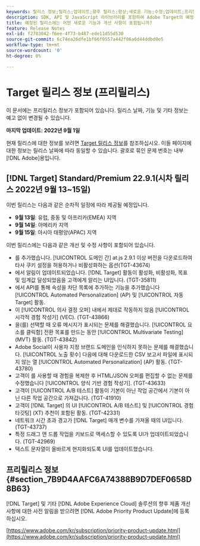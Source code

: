 ```yaml
---
keywords: 릴리스 정보;릴리스;업데이트;향후 릴리스;향상;새로운 기능;수정;업데이트;프리릴리스
description: SDK, API 및 JavaScript 라이브러리를 포함하여 Adobe Target의 예정된 릴리스에 포함된 새로운 기능, 개선 사항 및 수정 내용에 대해 알아봅니다.
title: 예정된 릴리스에는 어떤 새로운 기능과 개선 사항이 포함됩니까?
feature: Release Notes
exl-id: f2783042-f6ee-4f73-b487-ede11d55d530
source-git-commit: 6c74ea26dfe1bf66f0557a442f06a6d44ddbd0e5
workflow-type: tm+mt
source-wordcount: '0'
ht-degree: 0%

---
```


# Target 릴리스 정보 (프리릴리스)

이 문서에는 프리릴리스 정보가 포함되어 있습니다. 릴리스 날짜, 기능 및 기타 정보는 예고 없이 변경될 수 있습니다.

**마지막 업데이트: 2022년 9월 1일**

현재 릴리스에 대한 정보를 보려면 [Target 릴리스 정보](release-notes.md)를 참조하십시오. 이들 페이지에 대한 정보는 릴리스 날짜에 따라 동일할 수 있습니다. 괄호로 묶인 문제 번호는 내부 [!DNL Adobe]용입니다.

## [!DNL Target] Standard/Premium 22.9.1(시차 릴리스 2022년 9월 13~15일)

이번 릴리스는 다음과 같은 순차적 일정에 따라 제공될 예정입니다.

* **9월 13일**: 유럽, 중동 및 아프리카(EMEA) 지역
* **9월 14일**: 아메리카 지역
* **9월 15일**: 아시아 태평양(APAC) 지역

이번 릴리스에는 다음과 같은 개선 및 수정 사항이 포함되어 있습니다.

* 를 추가했습니다. [!UICONTROL 도메인 간] at.js 2.9.1 이상 버전을 다운로드하여 타사 쿠키 설정을 허용하거나 비활성화하는 옵션(TGT-43674)
* 에서 알림이 업데이트되었습니다. [!DNL Target] 활동이 활성화, 비활성화, 목표 및 임계값 달성되었음을 고객에게 알리는 UI입니다. (TGT-35811)
* 에서 API를 통해 속성을 차단 목록에 추가하는 기능을 추가했습니다 [!UICONTROL Automated Personalization] (AP) 및 [!UICONTROL 자동 Target] 활동.
* 이 [!UICONTROL 의사 결정 오퍼] 내에서 제대로 작동하지 않음 [!UICONTROL 시각적 경험 작성기] (VEC). (TGT-43866)
* 을(를) 선택할 때 오류 메시지가 표시되는 문제를 해결했습니다. [!UICONTROL 요소를 클릭함] 전환 목표를 만드는 동안 [!UICONTROL Multivariate Testing] (MVT) 활동. (TGT-43842)
* Adobe Social이 사용자 지정 브랜드 도메인을 인식하지 못하는 문제를 해결했습니다. [!UICONTROL 노출 횟수] 다음에 대해 다운로드한 CSV 보고서 파일에 표시되지 않는 열 [!UICONTROL Automated Personalization] (AP) 활동. (TGT-43780)
* 고객이 를 사용할 때 경험을 복제한 후 HTML/JSON 오퍼를 편집할 수 없는 문제를 수정했습니다 [!UICONTROL 양식 기반 경험 작성기]. (TGT-43633)
* 고객이 [!UICONTROL A/B 테스트] 활동이 기본이 아닌 작업 공간에서 기본이 아닌 다른 작업 공간으로 가져갑니다. (TGT-41910)
* 고객이 [!DNL Target] 의 UI [!UICONTROL A/B 테스트] 및 [!UICONTROL 경험 타깃팅] (XT) 추천이 포함된 활동. (TGT-42331)
* 네트워크 시간 초과 경고가 [!DNL Target] 매개 변수를 가져올 때의 UI입니다. (TGT-43737)
* 특정 드래그 앤 드롭 작업을 키보드로 액세스할 수 있도록 UI가 업데이트되었습니다. (TGT-42969)
* 텍스트 문자열이 올바르게 현지화되도록 UI를 업데이트했습니다.

## 프리릴리스 정보 {#section_7B9D4AAFC6A74388B9D7DEF0658D8B63}

[!DNL Target] 및 기타 [!DNL Adobe Experience Cloud] 솔루션의 향후 제품 개선 사항에 대한 사전 알림을 받으려면 [!DNL Adobe Priority Product Update]에 등록하십시오.

[https://www.adobe.com/kr/subscription/priority-product-update.html](https://www.adobe.com/kr/subscription/priority-product-update.html)
